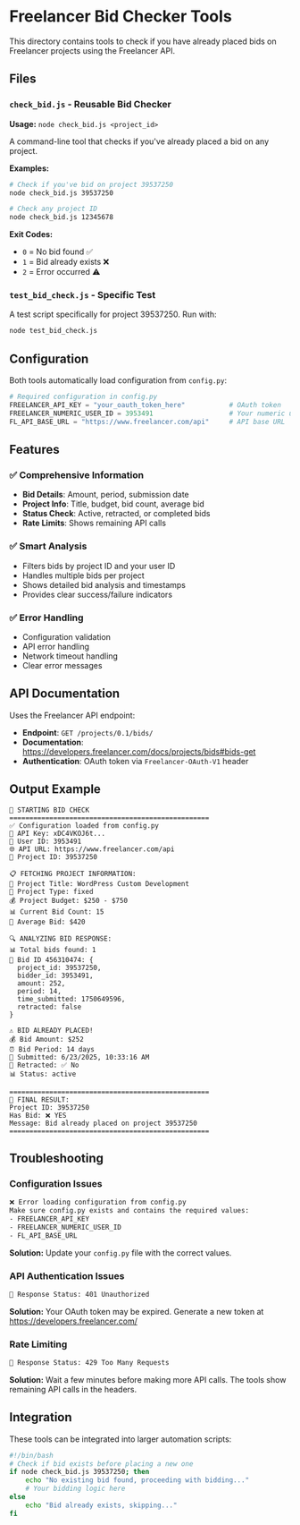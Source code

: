 # Freelancer Bid Checker Tools

This directory contains tools to check if you have already placed bids on Freelancer projects using the Freelancer API.

## Files

### `check_bid.js` - Reusable Bid Checker
**Usage:** `node check_bid.js <project_id>`

A command-line tool that checks if you've already placed a bid on any project.

**Examples:**
```bash
# Check if you've bid on project 39537250
node check_bid.js 39537250

# Check any project ID
node check_bid.js 12345678
```

**Exit Codes:**
- `0` = No bid found ✅
- `1` = Bid already exists ❌  
- `2` = Error occurred ⚠️

### `test_bid_check.js` - Specific Test
A test script specifically for project 39537250. Run with:
```bash
node test_bid_check.js
```

## Configuration

Both tools automatically load configuration from `config.py`:

```python
# Required configuration in config.py
FREELANCER_API_KEY = "your_oauth_token_here"           # OAuth token
FREELANCER_NUMERIC_USER_ID = 3953491                   # Your numeric user ID
FL_API_BASE_URL = "https://www.freelancer.com/api"     # API base URL
```

## Features

### ✅ Comprehensive Information
- **Bid Details**: Amount, period, submission date
- **Project Info**: Title, budget, bid count, average bid
- **Status Check**: Active, retracted, or completed bids
- **Rate Limits**: Shows remaining API calls

### ✅ Smart Analysis
- Filters bids by project ID and your user ID
- Handles multiple bids per project
- Shows detailed bid analysis and timestamps
- Provides clear success/failure indicators

### ✅ Error Handling
- Configuration validation
- API error handling
- Network timeout handling
- Clear error messages

## API Documentation

Uses the Freelancer API endpoint:
- **Endpoint**: `GET /projects/0.1/bids/`
- **Documentation**: https://developers.freelancer.com/docs/projects/bids#bids-get
- **Authentication**: OAuth token via `Freelancer-OAuth-V1` header

## Output Example

```
🚀 STARTING BID CHECK
==================================================
✅ Configuration loaded from config.py
🔑 API Key: xDC4VKOJ6t...
👤 User ID: 3953491
🌐 API URL: https://www.freelancer.com/api
🎯 Project ID: 39537250

📋 FETCHING PROJECT INFORMATION:
📄 Project Title: WordPress Custom Development
💼 Project Type: fixed
💰 Project Budget: $250 - $750
📊 Current Bid Count: 15
🎯 Average Bid: $420

🔍 ANALYZING BID RESPONSE:
📊 Total bids found: 1
📝 Bid ID 456310474: {
  project_id: 39537250,
  bidder_id: 3953491,
  amount: 252,
  period: 14,
  time_submitted: 1750649596,
  retracted: false
}

⚠️ BID ALREADY PLACED!
💰 Bid Amount: $252
⏰ Bid Period: 14 days
📅 Submitted: 6/23/2025, 10:33:16 AM
🔄 Retracted: ✅ No
📊 Status: active

==================================================
🎯 FINAL RESULT:
Project ID: 39537250
Has Bid: ❌ YES
Message: Bid already placed on project 39537250
==================================================
```

## Troubleshooting

### Configuration Issues
```bash
❌ Error loading configuration from config.py
Make sure config.py exists and contains the required values:
- FREELANCER_API_KEY
- FREELANCER_NUMERIC_USER_ID
- FL_API_BASE_URL
```

**Solution:** Update your `config.py` file with the correct values.

### API Authentication Issues
```bash
📡 Response Status: 401 Unauthorized
```

**Solution:** Your OAuth token may be expired. Generate a new token at https://developers.freelancer.com/

### Rate Limiting
```bash
📡 Response Status: 429 Too Many Requests
```

**Solution:** Wait a few minutes before making more API calls. The tools show remaining API calls in the headers.

## Integration

These tools can be integrated into larger automation scripts:

```bash
#!/bin/bash
# Check if bid exists before placing a new one
if node check_bid.js 39537250; then
    echo "No existing bid found, proceeding with bidding..."
    # Your bidding logic here
else
    echo "Bid already exists, skipping..."
fi
``` 
